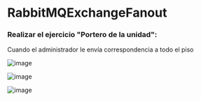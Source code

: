 # RabbitMQExchangeFanout

### Realizar el ejercicio "Portero de la unidad":
Cuando el administrador le envía correspondencia a todo el piso

![image](https://user-images.githubusercontent.com/96325513/192336164-6da296f8-86f6-4cae-838e-84b80790355f.png)

![image](https://user-images.githubusercontent.com/96325513/192336447-7ddd5cf8-77b3-482b-a544-faec90bf0da2.png)

![image](https://user-images.githubusercontent.com/96325513/192336247-64695abb-9a12-4d65-8e93-bf546cab4a05.png)

